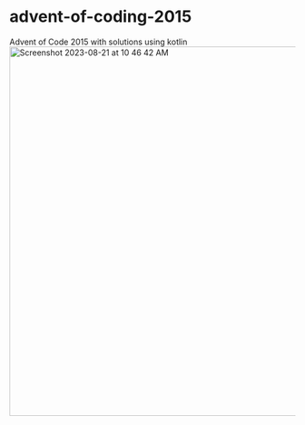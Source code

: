 # advent-of-coding-2015
Advent of Code 2015 with solutions using kotlin
<img width="652" alt="Screenshot 2023-08-21 at 10 46 42 AM" src="https://github.com/lucasfhope/advent-of-coding-2015/assets/115725533/cf092bbd-5cec-4a84-993a-b6afc7d1dadf">

